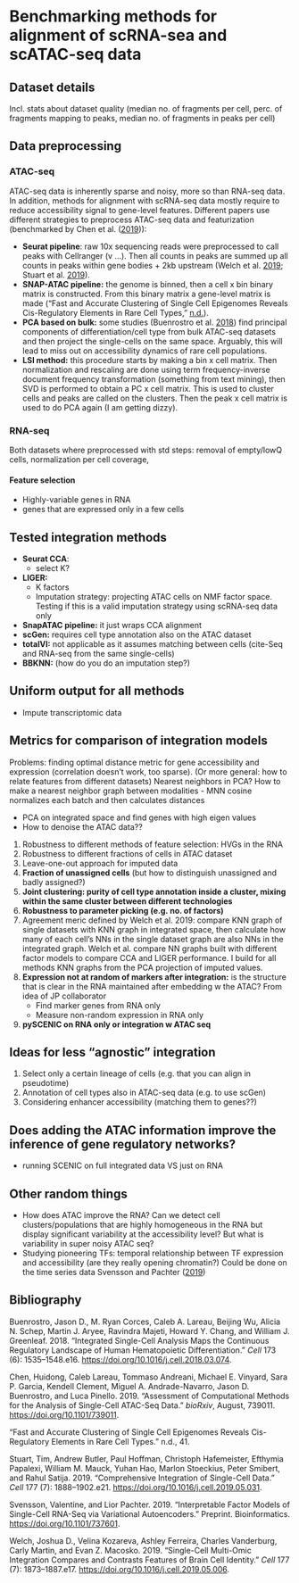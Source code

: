 Benchmarking methods for alignment of scRNA-sea and scATAC-seq data
================

## Dataset details

Incl. stats about dataset quality (median no. of fragments per cell,
perc. of fragments mapping to peaks, median no. of fragments in peaks
per cell)

## Data preprocessing

### ATAC-seq

ATAC-seq data is inherently sparse and noisy, more so than RNA-seq data.
In addition, methods for alignment with scRNA-seq data mostly require to
reduce accessibility signal to gene-level features. Different papers use
different strategies to preprocess ATAC-seq data and featurization
(benchmarked by Chen et al.
([2019](#ref-chenAssessmentComputationalMethods2019a))):

  - **Seurat pipeline**: raw 10x sequencing reads were preprocessed to
    call peaks with Cellranger (v …). Then all counts in peaks are
    summed up all counts in peaks within gene bodies + 2kb upstream
    (Welch et al. [2019](#ref-welchSingleCellMultiomicIntegration2019a);
    Stuart et al.
    [2019](#ref-stuartComprehensiveIntegrationSingleCell2019a)).
  - **SNAP-ATAC pipeline:** the genome is binned, then a cell x bin
    binary matrix is constructed. From this binary matrix a gene-level
    matrix is made (“Fast and Accurate Clustering of Single Cell
    Epigenomes Reveals Cis-Regulatory Elements in Rare Cell Types,”
    [n.d.](#ref-FastAccurateClusteringa)).
  - **PCA based on bulk:** some studies (Buenrostro et al.
    [2018](#ref-buenrostroIntegratedSingleCellAnalysis2018)) find
    principal components of differentiation/cell type from bulk ATAC-seq
    datasets and then project the single-cells on the same space.
    Arguably, this will lead to miss out on accessibility dynamics of
    rare cell populations.
  - **LSI method:** this procedure starts by making a bin x cell matrix.
    Then normalization and rescaling are done using term
    frequency-inverse document frequency transformation (something from
    text mining), then SVD is performed to obtain a PC x cell matrix.
    This is used to cluster cells and peaks are called on the clusters.
    Then the peak x cell matrix is used to do PCA again (I am getting
    dizzy).

### RNA-seq

Both datasets where preprocessed with std steps: removal of empty/lowQ
cells, normalization per cell coverage,

#### Feature selection

  - Highly-variable genes in RNA
  - genes that are expressed only in a few cells

## Tested integration methods

  - **Seurat CCA**:
      - select K?
  - **LIGER:**
      - K factors
      - Imputation strategy: projecting ATAC cells on NMF factor space.
        Testing if this is a valid imputation strategy using scRNA-seq
        data only
  - **SnapATAC pipeline:** it just wraps CCA alignment
  - **scGen:** requires cell type annotation also on the ATAC dataset
  - **totalVI:** not applicable as it assumes matching between cells
    (cite-Seq and RNA-seq from the same single-cells)
  - **BBKNN:** (how do you do an imputation step?)

## Uniform output for all methods

  - Impute transcriptomic data

## Metrics for comparison of integration models

Problems: finding optimal distance metric for gene accessibility and
expression (correlation doesn’t work, too sparse). (Or more general: how
to relate features from different datasets) Nearest neighbors in PCA?
How to make a nearest neighbor graph between modalities - MNN cosine
normalizes each batch and then calculates distances

  - PCA on integrated space and find genes with high eigen values
  - How to denoise the ATAC data??

<!-- end list -->

1)  Robustness to different methods of feature selection: HVGs in the
    RNA
2)  Robustness to different fractions of cells in ATAC dataset
3)  Leave-one-out approach for imputed data
4)  **Fraction of unassigned cells** (but how to distinguish unassigned
    and badly assigned?)
5)  **Joint clustering: purity of cell type annotation inside a cluster,
    mixing within the same cluster between different technologies**
6)  **Robustness to parameter picking (e.g. no. of factors)**
7)  Agreement meric defined by Welch et al. 2019: compare KNN graph of
    single datasets with KNN graph in integrated space, then calculate
    how many of each cell’s NNs in the single dataset graph are also NNs
    in the integrated graph. Welch et al. compare NN graphs built with
    different factor models to compare CCA and LIGER performance. I
    build for all methods KNN graphs from the PCA projection of imputed
    values.
8)  **Expression not at random of markers after integration:** is the
    structure that is clear in the RNA maintained after embedding w the
    ATAC? From idea of JP collaborator
      - Find marker genes from RNA only
      - Measure non-random expression in RNA only
9)  **pySCENIC on RNA only or integration w ATAC seq**

## Ideas for less “agnostic” integration

1)  Select only a certain lineage of cells (e.g. that you can align in
    pseudotime)
2)  Annotation of cell types also in ATAC-seq data (e.g. to use scGen)
3)  Considering enhancer accessibility (matching them to genes??)

## Does adding the ATAC information improve the inference of gene regulatory networks?

  - running SCENIC on full integrated data VS just on RNA

## Other random things

  - How does ATAC improve the RNA? Can we detect cell
    clusters/populations that are highly homogeneous in the RNA but
    display significant variability at the accessibility level? But what
    is variability in super noisy ATAC seq?
  - Studying pioneering TFs: temporal relationship between TF expression
    and accessibility (are they really opening chromatin?) Could be done
    on the time series data Svensson and Pachter
    ([2019](#ref-svenssonInterpretableFactorModels2019))

## Bibliography

<div id="refs" class="references">

<div id="ref-buenrostroIntegratedSingleCellAnalysis2018">

Buenrostro, Jason D., M. Ryan Corces, Caleb A. Lareau, Beijing Wu,
Alicia N. Schep, Martin J. Aryee, Ravindra Majeti, Howard Y. Chang, and
William J. Greenleaf. 2018. “Integrated Single-Cell Analysis Maps the
Continuous Regulatory Landscape of Human Hematopoietic Differentiation.”
*Cell* 173 (6): 1535–1548.e16.
<https://doi.org/10.1016/j.cell.2018.03.074>.

</div>

<div id="ref-chenAssessmentComputationalMethods2019a">

Chen, Huidong, Caleb Lareau, Tommaso Andreani, Michael E. Vinyard, Sara
P. Garcia, Kendell Clement, Miguel A. Andrade-Navarro, Jason D.
Buenrostro, and Luca Pinello. 2019. “Assessment of Computational Methods
for the Analysis of Single-Cell ATAC-Seq Data.” *bioRxiv*, August,
739011. <https://doi.org/10.1101/739011>.

</div>

<div id="ref-FastAccurateClusteringa">

“Fast and Accurate Clustering of Single Cell Epigenomes Reveals
Cis-Regulatory Elements in Rare Cell Types.” n.d., 41.

</div>

<div id="ref-stuartComprehensiveIntegrationSingleCell2019a">

Stuart, Tim, Andrew Butler, Paul Hoffman, Christoph Hafemeister,
Efthymia Papalexi, William M. Mauck, Yuhan Hao, Marlon Stoeckius, Peter
Smibert, and Rahul Satija. 2019. “Comprehensive Integration of
Single-Cell Data.” *Cell* 177 (7): 1888–1902.e21.
<https://doi.org/10.1016/j.cell.2019.05.031>.

</div>

<div id="ref-svenssonInterpretableFactorModels2019">

Svensson, Valentine, and Lior Pachter. 2019. “Interpretable Factor
Models of Single-Cell RNA-Seq via Variational Autoencoders.” Preprint.
Bioinformatics. <https://doi.org/10.1101/737601>.

</div>

<div id="ref-welchSingleCellMultiomicIntegration2019a">

Welch, Joshua D., Velina Kozareva, Ashley Ferreira, Charles Vanderburg,
Carly Martin, and Evan Z. Macosko. 2019. “Single-Cell Multi-Omic
Integration Compares and Contrasts Features of Brain Cell Identity.”
*Cell* 177 (7): 1873–1887.e17.
<https://doi.org/10.1016/j.cell.2019.05.006>.

</div>

</div>
